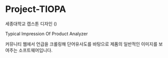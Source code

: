 # Project-TIOPA

세종대학교 캡스톤 디자인 ()

Typical Impression Of Product Analyzer

커뮤니티 웹에서 언급을 크롤링해 단어유사도를 바탕으로 제품의 일반적인 이미지를 보여주는 소프트웨어입니다.
